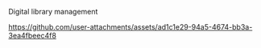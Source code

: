 Digital library management


https://github.com/user-attachments/assets/ad1c1e29-94a5-4674-bb3a-3ea4fbeec4f8


